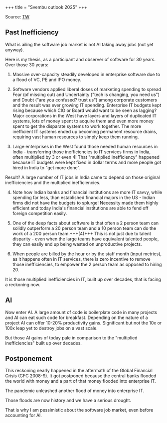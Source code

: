 +++
title = "Svembu outlook 2025"
+++

Source: [TW](https://x.com/svembu/status/1899250469366907330)

## Past Inefficiency
What is ailing the software job market is not AI taking away jobs (not yet anyway).

Here is my thesis, as a participant and observer of software for 30 years. Over those 30 years:

1. Massive over-capacity steadily developed in enterprise software due to a flood of VC, PE and IPO money.

2. Software vendors applied liberal doses of marketing spending to spread Fear (of missing out) and Uncertainty ("tech is changing, you need us") and Doubt ("are you confused? trust us") among corporate customers and the result was ever growing IT spending. Enterprise IT budgets kept rising because which CIO or Board would want to be seen as lagging? Major corporations in the West have layers and layers of duplicated IT systems, lots of money spent to acquire them and even more money spent to get the disparate systems to work together. The more inefficient IT systems ended up becoming permanent resource drains, requiring vast human resources to simply keep them running.

3. Large enterprises in the West found those needed human resources in India - transferring those inefficiencies to IT services firms in India, often multiplied by 3 or even 4! That "multiplied inefficiency" happened because IT budgets were kept fixed in dollar terms and more people got hired in India to "get more done".

Result? A large number of IT jobs in India came to depend on those original inefficiencies and the multiplied inefficiencies.

4. Note how Indian banks and financial institutions are more IT savvy, while spending far less, than established financial majors in the US - Indian firms did not have the budgets to splurge! Necessity made them highly efficient and today India's financial institutions are able to fend off foreign competition easily. 

5. One of the deep facts about software is that often a 2 person team can solidly outperform a 20 person team and a 10 person team can do the work of a 200 person team.+++(4)+++ This is not just due to talent disparity - even when the large teams have equivalent talented people,  they can easily end up being wasted on unproductive projects. 

6. When people are billed by the hour or by the staff month  (input metrics), as it happens often in IT services, there is zero incentive to remove those inefficiencies, to empower the 2 person team as opposed to hiring 20.

It is those multiplied inefficiencies in IT, built up over decades, that is facing a reckoning now.

## AI
Now enter AI. A large amount of code is boilerplate code in many projects and AI can eat such code for breakfast. Depending on the nature of a project AI can offer 10-20% productivity gains. Significant but not the 10x or 100x leap yet to destroy jobs on a vast scale.

But those AI gains of today pale in comparison to the "multiplied inefficiencies" built up over decades. 

## Postponement
This reckoning nearly happened in the aftermath of the Global Financial Crisis (GFC 2008-9). It got postponed because the central banks flooded the world with money and a part of that money flooded into enterprise IT. 

The pandemic unleashed another flood of money into enterprise IT.

Those floods are now history and we have a serious drought. 

That is why I am pessimistic about the software job market, even before accounting for AI.